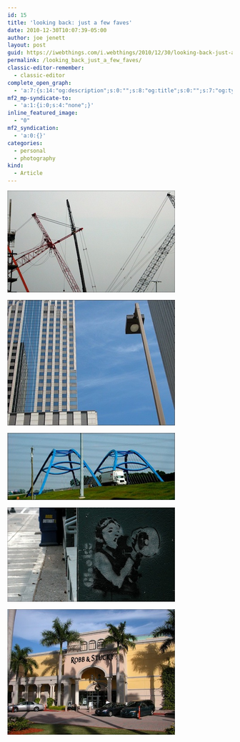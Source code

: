 ```yaml
---
id: 15
title: 'looking back: just a few faves'
date: 2010-12-30T10:07:39-05:00
author: joe jenett
layout: post
guid: https://iwebthings.com/i.webthings/2010/12/30/looking-back-just-a-few-faves/
permalink: /looking_back_just_a_few_faves/
classic-editor-remember:
  - classic-editor
complete_open_graph:
  - 'a:7:{s:14:"og:description";s:0:"";s:8:"og:title";s:0:"";s:7:"og:type";s:0:"";s:12:"twitter:card";s:7:"summary";s:15:"twitter:creator";s:0:"";s:19:"twitter:description";s:0:"";s:8:"og:image";s:0:"";}'
mf2_mp-syndicate-to:
  - 'a:1:{i:0;s:4:"none";}'
inline_featured_image:
  - "0"
mf2_syndication:
  - 'a:0:{}'
categories:
  - personal
  - photography
kind:
  - Article
---
```

[<img style="border: none;" src="/images/skyform_38-375.jpg" alt="skyform (38)" />](http://jenett.org/photo/?p=image/skyform_38 "skyform (38)")

[<img style="border: none;" src="/images/skyform_30-375.jpg" alt="skyform (30)" />](http://jenett.org/photo/?p=image/skyform_30 "skyform (30)")

[<img style="border: none;" src="/images/highway_spaces_36-375.jpg" alt="highway spaces (36)" />](http://jenett.org/photo/?p=image/highway_spaces_36 "highway spaces (36)")

[<img style="border: none;" src="/images/real-375.jpg" alt="real" />](http://jenett.org/photo/?p=image/real "real")

[<img style="border: none;" src="/images/boca_style-375.jpg" alt="boca style" />](http://jenett.org/photo/?p=image/boca_style "boca style")